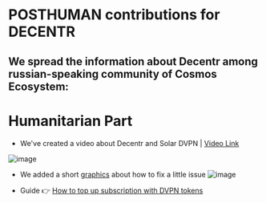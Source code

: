 # POSTHUMAN contributions for DECENTR

## We spread the information about Decentr among russian-speaking community of Cosmos Ecosystem:

# Humanitarian Part

- We've created a video about Decentr and Solar DVPN | [Video Link](https://youtu.be/GReIa0bnH9I) </br>

![image](https://user-images.githubusercontent.com/92199696/180210528-9552297f-a9d0-409b-83a8-6959a59ea244.png)


- We added a short [graphics](https://twitter.com/CosmosEcosystem/status/1552942390859776001) about how to fix a little issue
![image](https://user-images.githubusercontent.com/92199696/181785958-59302d53-c336-477c-a597-475f02967101.png)

-  Guide 👉 [How to top up subscription with DVPN tokens](https://www.youtube.com/watch?v=l2DTeY3H6AU&t=10s)
